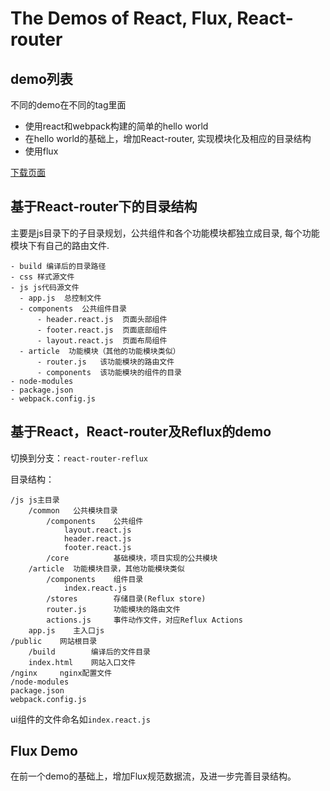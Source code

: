# The Demos of React, Flux, React-router

## demo列表

不同的demo在不同的tag里面

- 使用react和webpack构建的简单的hello world
- 在hello world的基础上，增加React-router, 实现模块化及相应的目录结构
- 使用flux

[下载页面](http://git.ibbd.net/caiyingyao/react-flux-demo/tags)

## 基于React-router下的目录结构 

主要是js目录下的子目录规划，公共组件和各个功能模块都独立成目录, 每个功能模块下有自己的路由文件. 

```
- build 编译后的目录路径
- css 样式源文件
- js js代码源文件
  - app.js  总控制文件
  - components  公共组件目录 
      - header.react.js  页面头部组件
      - footer.react.js  页面底部组件
      - layout.react.js  页面布局组件
  - article  功能模块（其他的功能模块类似）
      - router.js   该功能模块的路由文件
      - components  该功能模块的组件的目录
- node-modules
- package.json 
- webpack.config.js 
```

## 基于React，React-router及Reflux的demo 

切换到分支：`react-router-reflux`

目录结构：

```
/js js主目录
    /common   公共模块目录
        /components    公共组件
            layout.react.js     
            header.react.js     
            footer.react.js     
        /core          基础模块，项目实现的公共模块
    /article  功能模块目录，其他功能模块类似
        /components    组件目录
            index.react.js     
        /stores        存储目录(Reflux store)
        router.js      功能模块的路由文件
        actions.js     事件动作文件，对应Reflux Actions
    app.js    主入口js
/public    网站根目录
    /build        编译后的文件目录
    index.html    网站入口文件
/nginx     nginx配置文件
/node-modules 
package.json 
webpack.config.js 
```

ui组件的文件命名如`index.react.js`

## Flux Demo 

在前一个demo的基础上，增加Flux规范数据流，及进一步完善目录结构。



